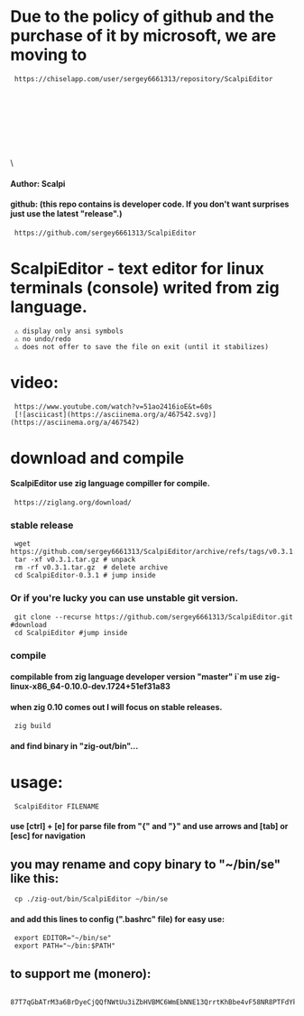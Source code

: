 #    Due to the policy of github and the purchase of it by microsoft, we are moving to
     https://chiselapp.com/user/sergey6661313/repository/ScalpiEditor
\
\
\
\
\
\
\
\
#### Author: Scalpi
#### github: (this repo contains is developer code. If you don't want surprises just use the latest "release".)
     https://github.com/sergey6661313/ScalpiEditor
#    ScalpiEditor - text editor for linux terminals (console) writed from zig language.
     ⚠️ display only ansi symbols
     ⚠️ no undo/redo
     ⚠️ does not offer to save the file on exit (until it stabilizes)
#    video:
     https://www.youtube.com/watch?v=51ao2416ioE&t=60s
     [![asciicast](https://asciinema.org/a/467542.svg)](https://asciinema.org/a/467542)
#    download and compile
#### ScalpiEditor use zig language compiller for compile.
     https://ziglang.org/download/
###  stable release
     wget https://github.com/sergey6661313/ScalpiEditor/archive/refs/tags/v0.3.1.tar.gz
     tar -xf v0.3.1.tar.gz # unpack
     rm -rf v0.3.1.tar.gz  # delete archive
     cd ScalpiEditor-0.3.1 # jump inside
###  Or if you're lucky you can use unstable git version. 
     git clone --recurse https://github.com/sergey6661313/ScalpiEditor.git #download
     cd ScalpiEditor #jump inside
###  compile 
#### compilable from zig language developer version "master" i`m use zig-linux-x86_64-0.10.0-dev.1724+51ef31a83
#### when zig 0.10 comes out I will focus on stable releases.
     zig build
#### and find binary in "zig-out/bin"...
#    usage:
     ScalpiEditor FILENAME
#### use [ctrl] + [e] for parse file from "{" and "}" and use arrows and [tab] or [esc] for navigation
##   you may rename and copy binary to "~/bin/se" like this:
     cp ./zig-out/bin/ScalpiEditor ~/bin/se
#### and add this lines to config (".bashrc" file) for easy use:
     export EDITOR="~/bin/se"
     export PATH="~/bin:$PATH"
##   to support me (monero): 
     87T7qGbATrM3a6BrDyeCjQQfNWtUu3iZbHVBMC6WmEbNNE13QrrtKhBbe4vF58NR8PTFdYk2SozcHexX4Q69jbdQAsrsP7B
